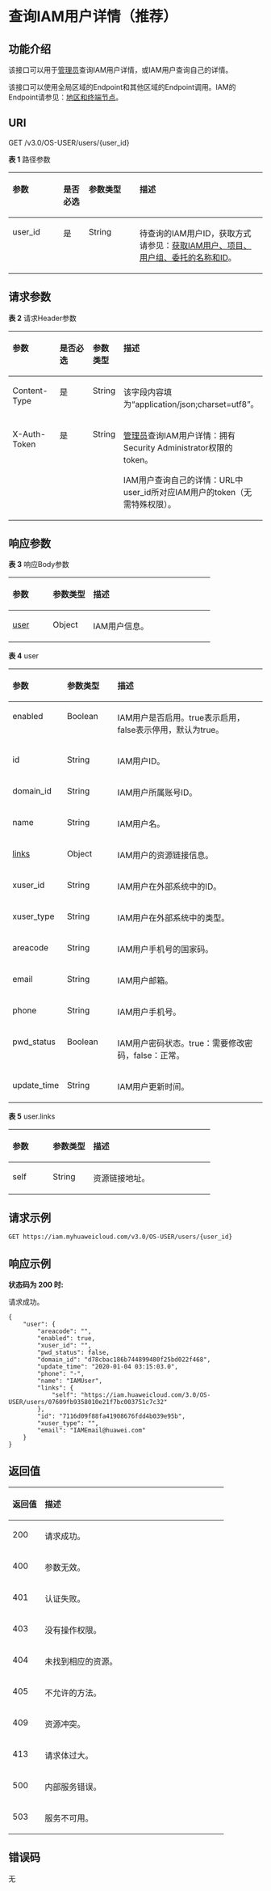 # 查询IAM用户详情（推荐）<a name="iam_08_0003"></a>

## 功能介绍<a name="zh-cn_topic_0221482423_section1691123718235"></a>

该接口可以用于[管理员](https://support.huaweicloud.com/usermanual-iam/zh-cn_topic_0079496985.html)查询IAM用户详情，或IAM用户查询自己的详情。

该接口可以使用全局区域的Endpoint和其他区域的Endpoint调用。IAM的Endpoint请参见：[地区和终端节点](https://developer.huaweicloud.com/endpoint?IAM)。

## URI<a name="zh-cn_topic_0221482423_section9913153762311"></a>

GET /v3.0/OS-USER/users/\{user\_id\}

**表 1**  路径参数

<a name="zh-cn_topic_0221482423_table091410375231"></a>
<table><thead align="left"><tr id="zh-cn_topic_0221482423_row1091483719231"><th class="cellrowborder" valign="top" width="20%" id="mcps1.2.5.1.1"><p id="zh-cn_topic_0221482423_p0915133713239"><a name="zh-cn_topic_0221482423_p0915133713239"></a><a name="zh-cn_topic_0221482423_p0915133713239"></a>参数</p>
</th>
<th class="cellrowborder" valign="top" width="10%" id="mcps1.2.5.1.2"><p id="zh-cn_topic_0221482423_p8915153712238"><a name="zh-cn_topic_0221482423_p8915153712238"></a><a name="zh-cn_topic_0221482423_p8915153712238"></a>是否必选</p>
</th>
<th class="cellrowborder" valign="top" width="20%" id="mcps1.2.5.1.3"><p id="zh-cn_topic_0221482423_p59168379233"><a name="zh-cn_topic_0221482423_p59168379233"></a><a name="zh-cn_topic_0221482423_p59168379233"></a>参数类型</p>
</th>
<th class="cellrowborder" valign="top" width="50%" id="mcps1.2.5.1.4"><p id="zh-cn_topic_0221482423_p11916143732318"><a name="zh-cn_topic_0221482423_p11916143732318"></a><a name="zh-cn_topic_0221482423_p11916143732318"></a>描述</p>
</th>
</tr>
</thead>
<tbody><tr id="zh-cn_topic_0221482423_row14914183742317"><td class="cellrowborder" valign="top" width="20%" headers="mcps1.2.5.1.1 "><p id="zh-cn_topic_0221482423_p1291723718238"><a name="zh-cn_topic_0221482423_p1291723718238"></a><a name="zh-cn_topic_0221482423_p1291723718238"></a>user_id</p>
</td>
<td class="cellrowborder" valign="top" width="10%" headers="mcps1.2.5.1.2 "><p id="zh-cn_topic_0221482423_p13917163742317"><a name="zh-cn_topic_0221482423_p13917163742317"></a><a name="zh-cn_topic_0221482423_p13917163742317"></a>是</p>
</td>
<td class="cellrowborder" valign="top" width="20%" headers="mcps1.2.5.1.3 "><p id="zh-cn_topic_0221482423_p16918183762311"><a name="zh-cn_topic_0221482423_p16918183762311"></a><a name="zh-cn_topic_0221482423_p16918183762311"></a>String</p>
</td>
<td class="cellrowborder" valign="top" width="50%" headers="mcps1.2.5.1.4 "><p id="zh-cn_topic_0221482423_p1391813377230"><a name="zh-cn_topic_0221482423_p1391813377230"></a><a name="zh-cn_topic_0221482423_p1391813377230"></a>待查询的IAM用户ID，获取方式请参见：<a href="获取IAM用户-项目-用户组-委托的名称和ID.md">获取IAM用户、项目、用户组、委托的名称和ID</a>。</p>
</td>
</tr>
</tbody>
</table>

## 请求参数<a name="zh-cn_topic_0221482423_section791923722312"></a>

**表 2**  请求Header参数

<a name="zh-cn_topic_0221482423_HeaderParameter"></a>
<table><thead align="left"><tr id="zh-cn_topic_0221482423_row1892015371237"><th class="cellrowborder" valign="top" width="20%" id="mcps1.2.5.1.1"><p id="zh-cn_topic_0221482423_p13920143716234"><a name="zh-cn_topic_0221482423_p13920143716234"></a><a name="zh-cn_topic_0221482423_p13920143716234"></a>参数</p>
</th>
<th class="cellrowborder" valign="top" width="20%" id="mcps1.2.5.1.2"><p id="zh-cn_topic_0221482423_p189211737192318"><a name="zh-cn_topic_0221482423_p189211737192318"></a><a name="zh-cn_topic_0221482423_p189211737192318"></a>是否必选</p>
</th>
<th class="cellrowborder" valign="top" width="10%" id="mcps1.2.5.1.3"><p id="zh-cn_topic_0221482423_p1892163711238"><a name="zh-cn_topic_0221482423_p1892163711238"></a><a name="zh-cn_topic_0221482423_p1892163711238"></a>参数类型</p>
</th>
<th class="cellrowborder" valign="top" width="50%" id="mcps1.2.5.1.4"><p id="zh-cn_topic_0221482423_p11922103714238"><a name="zh-cn_topic_0221482423_p11922103714238"></a><a name="zh-cn_topic_0221482423_p11922103714238"></a>描述</p>
</th>
</tr>
</thead>
<tbody><tr id="zh-cn_topic_0221482423_row492093702316"><td class="cellrowborder" valign="top" width="20%" headers="mcps1.2.5.1.1 "><p id="zh-cn_topic_0221482423_p1792243702318"><a name="zh-cn_topic_0221482423_p1792243702318"></a><a name="zh-cn_topic_0221482423_p1792243702318"></a>Content-Type</p>
</td>
<td class="cellrowborder" valign="top" width="20%" headers="mcps1.2.5.1.2 "><p id="zh-cn_topic_0221482423_p892323722311"><a name="zh-cn_topic_0221482423_p892323722311"></a><a name="zh-cn_topic_0221482423_p892323722311"></a>是</p>
</td>
<td class="cellrowborder" valign="top" width="10%" headers="mcps1.2.5.1.3 "><p id="zh-cn_topic_0221482423_p9923237152310"><a name="zh-cn_topic_0221482423_p9923237152310"></a><a name="zh-cn_topic_0221482423_p9923237152310"></a>String</p>
</td>
<td class="cellrowborder" valign="top" width="50%" headers="mcps1.2.5.1.4 "><p id="zh-cn_topic_0221482423_p1924123712234"><a name="zh-cn_topic_0221482423_p1924123712234"></a><a name="zh-cn_topic_0221482423_p1924123712234"></a>该字段内容填为“application/json;charset=utf8”。</p>
</td>
</tr>
<tr id="zh-cn_topic_0221482423_row9920193752315"><td class="cellrowborder" valign="top" width="20%" headers="mcps1.2.5.1.1 "><p id="zh-cn_topic_0221482423_p179241137182315"><a name="zh-cn_topic_0221482423_p179241137182315"></a><a name="zh-cn_topic_0221482423_p179241137182315"></a>X-Auth-Token</p>
</td>
<td class="cellrowborder" valign="top" width="20%" headers="mcps1.2.5.1.2 "><p id="zh-cn_topic_0221482423_p692513717237"><a name="zh-cn_topic_0221482423_p692513717237"></a><a name="zh-cn_topic_0221482423_p692513717237"></a>是</p>
</td>
<td class="cellrowborder" valign="top" width="10%" headers="mcps1.2.5.1.3 "><p id="zh-cn_topic_0221482423_p19252037202318"><a name="zh-cn_topic_0221482423_p19252037202318"></a><a name="zh-cn_topic_0221482423_p19252037202318"></a>String</p>
</td>
<td class="cellrowborder" valign="top" width="50%" headers="mcps1.2.5.1.4 "><p id="zh-cn_topic_0221482423_p2926123720236"><a name="zh-cn_topic_0221482423_p2926123720236"></a><a name="zh-cn_topic_0221482423_p2926123720236"></a><a href="https://support.huaweicloud.com/usermanual-iam/zh-cn_topic_0079496985.html" target="_blank" rel="noopener noreferrer">管理员</a>查询IAM用户详情：拥有Security Administrator权限的token。</p>
<p id="zh-cn_topic_0221482423_p8926837102318"><a name="zh-cn_topic_0221482423_p8926837102318"></a><a name="zh-cn_topic_0221482423_p8926837102318"></a>IAM用户查询自己的详情：URL中user_id所对应IAM用户的token（无需特殊权限）。</p>
</td>
</tr>
</tbody>
</table>

## 响应参数<a name="zh-cn_topic_0221482423_section492773762310"></a>

**表 3**  响应Body参数

<a name="zh-cn_topic_0221482423_responseParameter"></a>
<table><thead align="left"><tr id="zh-cn_topic_0221482423_row11928193732313"><th class="cellrowborder" valign="top" width="20%" id="mcps1.2.4.1.1"><p id="zh-cn_topic_0221482423_p9929103772311"><a name="zh-cn_topic_0221482423_p9929103772311"></a><a name="zh-cn_topic_0221482423_p9929103772311"></a>参数</p>
</th>
<th class="cellrowborder" valign="top" width="20%" id="mcps1.2.4.1.2"><p id="zh-cn_topic_0221482423_p69291937112312"><a name="zh-cn_topic_0221482423_p69291937112312"></a><a name="zh-cn_topic_0221482423_p69291937112312"></a>参数类型</p>
</th>
<th class="cellrowborder" valign="top" width="60%" id="mcps1.2.4.1.3"><p id="zh-cn_topic_0221482423_p1893019373235"><a name="zh-cn_topic_0221482423_p1893019373235"></a><a name="zh-cn_topic_0221482423_p1893019373235"></a>描述</p>
</th>
</tr>
</thead>
<tbody><tr id="zh-cn_topic_0221482423_row392893719236"><td class="cellrowborder" valign="top" width="20%" headers="mcps1.2.4.1.1 "><p id="zh-cn_topic_0221482423_p169309375239"><a name="zh-cn_topic_0221482423_p169309375239"></a><a name="zh-cn_topic_0221482423_p169309375239"></a><a href="#zh-cn_topic_0221482423_response_Rs82User">user</a></p>
</td>
<td class="cellrowborder" valign="top" width="20%" headers="mcps1.2.4.1.2 "><p id="zh-cn_topic_0221482423_p49316374234"><a name="zh-cn_topic_0221482423_p49316374234"></a><a name="zh-cn_topic_0221482423_p49316374234"></a>Object</p>
</td>
<td class="cellrowborder" valign="top" width="60%" headers="mcps1.2.4.1.3 "><p id="zh-cn_topic_0221482423_p5931143792312"><a name="zh-cn_topic_0221482423_p5931143792312"></a><a name="zh-cn_topic_0221482423_p5931143792312"></a>IAM用户信息。</p>
</td>
</tr>
</tbody>
</table>

**表 4**  user

<a name="zh-cn_topic_0221482423_response_Rs82User"></a>
<table><thead align="left"><tr id="zh-cn_topic_0221482423_row39327374235"><th class="cellrowborder" valign="top" width="20%" id="mcps1.2.4.1.1"><p id="zh-cn_topic_0221482423_p69334374238"><a name="zh-cn_topic_0221482423_p69334374238"></a><a name="zh-cn_topic_0221482423_p69334374238"></a>参数</p>
</th>
<th class="cellrowborder" valign="top" width="20%" id="mcps1.2.4.1.2"><p id="zh-cn_topic_0221482423_p6934237162311"><a name="zh-cn_topic_0221482423_p6934237162311"></a><a name="zh-cn_topic_0221482423_p6934237162311"></a>参数类型</p>
</th>
<th class="cellrowborder" valign="top" width="60%" id="mcps1.2.4.1.3"><p id="zh-cn_topic_0221482423_p39341637112312"><a name="zh-cn_topic_0221482423_p39341637112312"></a><a name="zh-cn_topic_0221482423_p39341637112312"></a>描述</p>
</th>
</tr>
</thead>
<tbody><tr id="zh-cn_topic_0221482423_row193219379231"><td class="cellrowborder" valign="top" width="20%" headers="mcps1.2.4.1.1 "><p id="zh-cn_topic_0221482423_p1593543732313"><a name="zh-cn_topic_0221482423_p1593543732313"></a><a name="zh-cn_topic_0221482423_p1593543732313"></a>enabled</p>
</td>
<td class="cellrowborder" valign="top" width="20%" headers="mcps1.2.4.1.2 "><p id="zh-cn_topic_0221482423_p8935637142318"><a name="zh-cn_topic_0221482423_p8935637142318"></a><a name="zh-cn_topic_0221482423_p8935637142318"></a>Boolean</p>
</td>
<td class="cellrowborder" valign="top" width="60%" headers="mcps1.2.4.1.3 "><p id="zh-cn_topic_0221482423_p1393612379235"><a name="zh-cn_topic_0221482423_p1393612379235"></a><a name="zh-cn_topic_0221482423_p1393612379235"></a>IAM用户是否启用。true表示启用，false表示停用，默认为true。</p>
</td>
</tr>
<tr id="zh-cn_topic_0221482423_row193283782316"><td class="cellrowborder" valign="top" width="20%" headers="mcps1.2.4.1.1 "><p id="zh-cn_topic_0221482423_p19936237142313"><a name="zh-cn_topic_0221482423_p19936237142313"></a><a name="zh-cn_topic_0221482423_p19936237142313"></a>id</p>
</td>
<td class="cellrowborder" valign="top" width="20%" headers="mcps1.2.4.1.2 "><p id="zh-cn_topic_0221482423_p179377371235"><a name="zh-cn_topic_0221482423_p179377371235"></a><a name="zh-cn_topic_0221482423_p179377371235"></a>String</p>
</td>
<td class="cellrowborder" valign="top" width="60%" headers="mcps1.2.4.1.3 "><p id="zh-cn_topic_0221482423_p18938937192316"><a name="zh-cn_topic_0221482423_p18938937192316"></a><a name="zh-cn_topic_0221482423_p18938937192316"></a>IAM用户ID。</p>
</td>
</tr>
<tr id="zh-cn_topic_0221482423_row199325378231"><td class="cellrowborder" valign="top" width="20%" headers="mcps1.2.4.1.1 "><p id="zh-cn_topic_0221482423_p2938237142311"><a name="zh-cn_topic_0221482423_p2938237142311"></a><a name="zh-cn_topic_0221482423_p2938237142311"></a>domain_id</p>
</td>
<td class="cellrowborder" valign="top" width="20%" headers="mcps1.2.4.1.2 "><p id="zh-cn_topic_0221482423_p119391537102315"><a name="zh-cn_topic_0221482423_p119391537102315"></a><a name="zh-cn_topic_0221482423_p119391537102315"></a>String</p>
</td>
<td class="cellrowborder" valign="top" width="60%" headers="mcps1.2.4.1.3 "><p id="zh-cn_topic_0221482423_p129402377232"><a name="zh-cn_topic_0221482423_p129402377232"></a><a name="zh-cn_topic_0221482423_p129402377232"></a>IAM用户所属账号ID。</p>
</td>
</tr>
<tr id="zh-cn_topic_0221482423_row12932183717232"><td class="cellrowborder" valign="top" width="20%" headers="mcps1.2.4.1.1 "><p id="zh-cn_topic_0221482423_p194033792319"><a name="zh-cn_topic_0221482423_p194033792319"></a><a name="zh-cn_topic_0221482423_p194033792319"></a>name</p>
</td>
<td class="cellrowborder" valign="top" width="20%" headers="mcps1.2.4.1.2 "><p id="zh-cn_topic_0221482423_p13941937112310"><a name="zh-cn_topic_0221482423_p13941937112310"></a><a name="zh-cn_topic_0221482423_p13941937112310"></a>String</p>
</td>
<td class="cellrowborder" valign="top" width="60%" headers="mcps1.2.4.1.3 "><p id="zh-cn_topic_0221482423_p194110376230"><a name="zh-cn_topic_0221482423_p194110376230"></a><a name="zh-cn_topic_0221482423_p194110376230"></a>IAM用户名。</p>
</td>
</tr>
<tr id="zh-cn_topic_0221482423_row0932143732314"><td class="cellrowborder" valign="top" width="20%" headers="mcps1.2.4.1.1 "><p id="zh-cn_topic_0221482423_p16942163712314"><a name="zh-cn_topic_0221482423_p16942163712314"></a><a name="zh-cn_topic_0221482423_p16942163712314"></a><a href="#zh-cn_topic_0221482423_response_Rs82UserLinks">links</a></p>
</td>
<td class="cellrowborder" valign="top" width="20%" headers="mcps1.2.4.1.2 "><p id="zh-cn_topic_0221482423_p199428372233"><a name="zh-cn_topic_0221482423_p199428372233"></a><a name="zh-cn_topic_0221482423_p199428372233"></a>Object</p>
</td>
<td class="cellrowborder" valign="top" width="60%" headers="mcps1.2.4.1.3 "><p id="zh-cn_topic_0221482423_p12943537142313"><a name="zh-cn_topic_0221482423_p12943537142313"></a><a name="zh-cn_topic_0221482423_p12943537142313"></a>IAM用户的资源链接信息。</p>
</td>
</tr>
<tr id="zh-cn_topic_0221482423_row893219374231"><td class="cellrowborder" valign="top" width="20%" headers="mcps1.2.4.1.1 "><p id="zh-cn_topic_0221482423_p1894373792314"><a name="zh-cn_topic_0221482423_p1894373792314"></a><a name="zh-cn_topic_0221482423_p1894373792314"></a>xuser_id</p>
</td>
<td class="cellrowborder" valign="top" width="20%" headers="mcps1.2.4.1.2 "><p id="zh-cn_topic_0221482423_p7944123712316"><a name="zh-cn_topic_0221482423_p7944123712316"></a><a name="zh-cn_topic_0221482423_p7944123712316"></a>String</p>
</td>
<td class="cellrowborder" valign="top" width="60%" headers="mcps1.2.4.1.3 "><p id="zh-cn_topic_0221482423_p9944037162318"><a name="zh-cn_topic_0221482423_p9944037162318"></a><a name="zh-cn_topic_0221482423_p9944037162318"></a>IAM用户在外部系统中的ID。</p>
</td>
</tr>
<tr id="zh-cn_topic_0221482423_row189321837162310"><td class="cellrowborder" valign="top" width="20%" headers="mcps1.2.4.1.1 "><p id="zh-cn_topic_0221482423_p189451537152317"><a name="zh-cn_topic_0221482423_p189451537152317"></a><a name="zh-cn_topic_0221482423_p189451537152317"></a>xuser_type</p>
</td>
<td class="cellrowborder" valign="top" width="20%" headers="mcps1.2.4.1.2 "><p id="zh-cn_topic_0221482423_p129451537122310"><a name="zh-cn_topic_0221482423_p129451537122310"></a><a name="zh-cn_topic_0221482423_p129451537122310"></a>String</p>
</td>
<td class="cellrowborder" valign="top" width="60%" headers="mcps1.2.4.1.3 "><p id="zh-cn_topic_0221482423_p1494615379232"><a name="zh-cn_topic_0221482423_p1494615379232"></a><a name="zh-cn_topic_0221482423_p1494615379232"></a>IAM用户在外部系统中的类型。</p>
</td>
</tr>
<tr id="zh-cn_topic_0221482423_row193253732310"><td class="cellrowborder" valign="top" width="20%" headers="mcps1.2.4.1.1 "><p id="zh-cn_topic_0221482423_p794712377238"><a name="zh-cn_topic_0221482423_p794712377238"></a><a name="zh-cn_topic_0221482423_p794712377238"></a>areacode</p>
</td>
<td class="cellrowborder" valign="top" width="20%" headers="mcps1.2.4.1.2 "><p id="zh-cn_topic_0221482423_p894713782314"><a name="zh-cn_topic_0221482423_p894713782314"></a><a name="zh-cn_topic_0221482423_p894713782314"></a>String</p>
</td>
<td class="cellrowborder" valign="top" width="60%" headers="mcps1.2.4.1.3 "><p id="zh-cn_topic_0221482423_p1494823717233"><a name="zh-cn_topic_0221482423_p1494823717233"></a><a name="zh-cn_topic_0221482423_p1494823717233"></a>IAM用户手机号的国家码。</p>
</td>
</tr>
<tr id="zh-cn_topic_0221482423_row993273716236"><td class="cellrowborder" valign="top" width="20%" headers="mcps1.2.4.1.1 "><p id="zh-cn_topic_0221482423_p1194833722311"><a name="zh-cn_topic_0221482423_p1194833722311"></a><a name="zh-cn_topic_0221482423_p1194833722311"></a>email</p>
</td>
<td class="cellrowborder" valign="top" width="20%" headers="mcps1.2.4.1.2 "><p id="zh-cn_topic_0221482423_p79491137192314"><a name="zh-cn_topic_0221482423_p79491137192314"></a><a name="zh-cn_topic_0221482423_p79491137192314"></a>String</p>
</td>
<td class="cellrowborder" valign="top" width="60%" headers="mcps1.2.4.1.3 "><p id="zh-cn_topic_0221482423_p1094933718236"><a name="zh-cn_topic_0221482423_p1094933718236"></a><a name="zh-cn_topic_0221482423_p1094933718236"></a>IAM用户邮箱。</p>
</td>
</tr>
<tr id="zh-cn_topic_0221482423_row1693213371234"><td class="cellrowborder" valign="top" width="20%" headers="mcps1.2.4.1.1 "><p id="zh-cn_topic_0221482423_p2950193722316"><a name="zh-cn_topic_0221482423_p2950193722316"></a><a name="zh-cn_topic_0221482423_p2950193722316"></a>phone</p>
</td>
<td class="cellrowborder" valign="top" width="20%" headers="mcps1.2.4.1.2 "><p id="zh-cn_topic_0221482423_p395073710230"><a name="zh-cn_topic_0221482423_p395073710230"></a><a name="zh-cn_topic_0221482423_p395073710230"></a>String</p>
</td>
<td class="cellrowborder" valign="top" width="60%" headers="mcps1.2.4.1.3 "><p id="zh-cn_topic_0221482423_p17951183718231"><a name="zh-cn_topic_0221482423_p17951183718231"></a><a name="zh-cn_topic_0221482423_p17951183718231"></a>IAM用户手机号。</p>
</td>
</tr>
<tr id="zh-cn_topic_0221482423_row2093218376232"><td class="cellrowborder" valign="top" width="20%" headers="mcps1.2.4.1.1 "><p id="zh-cn_topic_0221482423_p1395143718234"><a name="zh-cn_topic_0221482423_p1395143718234"></a><a name="zh-cn_topic_0221482423_p1395143718234"></a>pwd_status</p>
</td>
<td class="cellrowborder" valign="top" width="20%" headers="mcps1.2.4.1.2 "><p id="zh-cn_topic_0221482423_p89521337142311"><a name="zh-cn_topic_0221482423_p89521337142311"></a><a name="zh-cn_topic_0221482423_p89521337142311"></a>Boolean</p>
</td>
<td class="cellrowborder" valign="top" width="60%" headers="mcps1.2.4.1.3 "><p id="zh-cn_topic_0221482423_p129521737192310"><a name="zh-cn_topic_0221482423_p129521737192310"></a><a name="zh-cn_topic_0221482423_p129521737192310"></a>IAM用户密码状态。true：需要修改密码，false：正常。</p>
</td>
</tr>
<tr id="zh-cn_topic_0221482423_row5932193772316"><td class="cellrowborder" valign="top" width="20%" headers="mcps1.2.4.1.1 "><p id="zh-cn_topic_0221482423_p139531337182312"><a name="zh-cn_topic_0221482423_p139531337182312"></a><a name="zh-cn_topic_0221482423_p139531337182312"></a>update_time</p>
</td>
<td class="cellrowborder" valign="top" width="20%" headers="mcps1.2.4.1.2 "><p id="zh-cn_topic_0221482423_p9953637182317"><a name="zh-cn_topic_0221482423_p9953637182317"></a><a name="zh-cn_topic_0221482423_p9953637182317"></a>String</p>
</td>
<td class="cellrowborder" valign="top" width="60%" headers="mcps1.2.4.1.3 "><p id="zh-cn_topic_0221482423_p1995443710237"><a name="zh-cn_topic_0221482423_p1995443710237"></a><a name="zh-cn_topic_0221482423_p1995443710237"></a>IAM用户更新时间。</p>
</td>
</tr>
</tbody>
</table>

**表 5**  user.links

<a name="zh-cn_topic_0221482423_response_Rs82UserLinks"></a>
<table><thead align="left"><tr id="zh-cn_topic_0221482423_row79549370238"><th class="cellrowborder" valign="top" width="20%" id="mcps1.2.4.1.1"><p id="zh-cn_topic_0221482423_p1955137152316"><a name="zh-cn_topic_0221482423_p1955137152316"></a><a name="zh-cn_topic_0221482423_p1955137152316"></a>参数</p>
</th>
<th class="cellrowborder" valign="top" width="20%" id="mcps1.2.4.1.2"><p id="zh-cn_topic_0221482423_p0956143714231"><a name="zh-cn_topic_0221482423_p0956143714231"></a><a name="zh-cn_topic_0221482423_p0956143714231"></a>参数类型</p>
</th>
<th class="cellrowborder" valign="top" width="60%" id="mcps1.2.4.1.3"><p id="zh-cn_topic_0221482423_p1595617373236"><a name="zh-cn_topic_0221482423_p1595617373236"></a><a name="zh-cn_topic_0221482423_p1595617373236"></a>描述</p>
</th>
</tr>
</thead>
<tbody><tr id="zh-cn_topic_0221482423_row17954237142310"><td class="cellrowborder" valign="top" width="20%" headers="mcps1.2.4.1.1 "><p id="zh-cn_topic_0221482423_p1695703719234"><a name="zh-cn_topic_0221482423_p1695703719234"></a><a name="zh-cn_topic_0221482423_p1695703719234"></a>self</p>
</td>
<td class="cellrowborder" valign="top" width="20%" headers="mcps1.2.4.1.2 "><p id="zh-cn_topic_0221482423_p29570378235"><a name="zh-cn_topic_0221482423_p29570378235"></a><a name="zh-cn_topic_0221482423_p29570378235"></a>String</p>
</td>
<td class="cellrowborder" valign="top" width="60%" headers="mcps1.2.4.1.3 "><p id="zh-cn_topic_0221482423_p195833792314"><a name="zh-cn_topic_0221482423_p195833792314"></a><a name="zh-cn_topic_0221482423_p195833792314"></a>资源链接地址。</p>
</td>
</tr>
</tbody>
</table>

## 请求示例<a name="zh-cn_topic_0221482423_section395883715237"></a>

```
GET https://iam.myhuaweicloud.com/v3.0/OS-USER/users/{user_id}
```

## 响应示例<a name="zh-cn_topic_0221482423_section6961137162313"></a>

**状态码为 200 时:**

请求成功。

```
{
    "user": {
        "areacode": "",
        "enabled": true,
        "xuser_id": "",
        "pwd_status": false,
        "domain_id": "d78cbac186b744899480f25bd022f468",
        "update_time": "2020-01-04 03:15:03.0",
        "phone": "-",
        "name": "IAMUser",
        "links": {
            "self": "https://iam.huaweicloud.com/3.0/OS-USER/users/07609fb9358010e21f7bc003751c7c32"
        },
        "id": "7116d09f88fa41908676fdd4b039e95b",
        "xuser_type": "",
        "email": "IAMEmail@huawei.com"
    }
}
```

## 返回值<a name="zh-cn_topic_0221482423_section99707375232"></a>

<a name="zh-cn_topic_0221482423_table2446"></a>
<table><thead align="left"><tr id="zh-cn_topic_0221482423_row397193792320"><th class="cellrowborder" valign="top" width="15%" id="mcps1.1.3.1.1"><p id="zh-cn_topic_0221482423_p29721437152316"><a name="zh-cn_topic_0221482423_p29721437152316"></a><a name="zh-cn_topic_0221482423_p29721437152316"></a>返回值</p>
</th>
<th class="cellrowborder" valign="top" width="85%" id="mcps1.1.3.1.2"><p id="zh-cn_topic_0221482423_p7972143715238"><a name="zh-cn_topic_0221482423_p7972143715238"></a><a name="zh-cn_topic_0221482423_p7972143715238"></a>描述</p>
</th>
</tr>
</thead>
<tbody><tr id="zh-cn_topic_0221482423_row139711837122311"><td class="cellrowborder" valign="top" width="15%" headers="mcps1.1.3.1.1 "><p id="zh-cn_topic_0221482423_p79739371238"><a name="zh-cn_topic_0221482423_p79739371238"></a><a name="zh-cn_topic_0221482423_p79739371238"></a>200</p>
</td>
<td class="cellrowborder" valign="top" width="85%" headers="mcps1.1.3.1.2 "><p id="zh-cn_topic_0221482423_p6973153715238"><a name="zh-cn_topic_0221482423_p6973153715238"></a><a name="zh-cn_topic_0221482423_p6973153715238"></a>请求成功。</p>
</td>
</tr>
<tr id="zh-cn_topic_0221482423_row20971173715237"><td class="cellrowborder" valign="top" width="15%" headers="mcps1.1.3.1.1 "><p id="zh-cn_topic_0221482423_p12974637162319"><a name="zh-cn_topic_0221482423_p12974637162319"></a><a name="zh-cn_topic_0221482423_p12974637162319"></a>400</p>
</td>
<td class="cellrowborder" valign="top" width="85%" headers="mcps1.1.3.1.2 "><p id="zh-cn_topic_0221482423_p1497413714232"><a name="zh-cn_topic_0221482423_p1497413714232"></a><a name="zh-cn_topic_0221482423_p1497413714232"></a>参数无效。</p>
</td>
</tr>
<tr id="zh-cn_topic_0221482423_row20971163717238"><td class="cellrowborder" valign="top" width="15%" headers="mcps1.1.3.1.1 "><p id="zh-cn_topic_0221482423_p697583722320"><a name="zh-cn_topic_0221482423_p697583722320"></a><a name="zh-cn_topic_0221482423_p697583722320"></a>401</p>
</td>
<td class="cellrowborder" valign="top" width="85%" headers="mcps1.1.3.1.2 "><p id="zh-cn_topic_0221482423_p9975193742317"><a name="zh-cn_topic_0221482423_p9975193742317"></a><a name="zh-cn_topic_0221482423_p9975193742317"></a>认证失败。</p>
</td>
</tr>
<tr id="zh-cn_topic_0221482423_row169714376234"><td class="cellrowborder" valign="top" width="15%" headers="mcps1.1.3.1.1 "><p id="zh-cn_topic_0221482423_p4976183782315"><a name="zh-cn_topic_0221482423_p4976183782315"></a><a name="zh-cn_topic_0221482423_p4976183782315"></a>403</p>
</td>
<td class="cellrowborder" valign="top" width="85%" headers="mcps1.1.3.1.2 "><p id="zh-cn_topic_0221482423_p1097619374232"><a name="zh-cn_topic_0221482423_p1097619374232"></a><a name="zh-cn_topic_0221482423_p1097619374232"></a>没有操作权限。</p>
</td>
</tr>
<tr id="zh-cn_topic_0221482423_row16971113782313"><td class="cellrowborder" valign="top" width="15%" headers="mcps1.1.3.1.1 "><p id="zh-cn_topic_0221482423_p997715375236"><a name="zh-cn_topic_0221482423_p997715375236"></a><a name="zh-cn_topic_0221482423_p997715375236"></a>404</p>
</td>
<td class="cellrowborder" valign="top" width="85%" headers="mcps1.1.3.1.2 "><p id="zh-cn_topic_0221482423_p1197763702310"><a name="zh-cn_topic_0221482423_p1197763702310"></a><a name="zh-cn_topic_0221482423_p1197763702310"></a>未找到相应的资源。</p>
</td>
</tr>
<tr id="zh-cn_topic_0221482423_row797103792316"><td class="cellrowborder" valign="top" width="15%" headers="mcps1.1.3.1.1 "><p id="zh-cn_topic_0221482423_p2978537152313"><a name="zh-cn_topic_0221482423_p2978537152313"></a><a name="zh-cn_topic_0221482423_p2978537152313"></a>405</p>
</td>
<td class="cellrowborder" valign="top" width="85%" headers="mcps1.1.3.1.2 "><p id="zh-cn_topic_0221482423_p6978133792316"><a name="zh-cn_topic_0221482423_p6978133792316"></a><a name="zh-cn_topic_0221482423_p6978133792316"></a>不允许的方法。</p>
</td>
</tr>
<tr id="zh-cn_topic_0221482423_row19711837112314"><td class="cellrowborder" valign="top" width="15%" headers="mcps1.1.3.1.1 "><p id="zh-cn_topic_0221482423_p29796375234"><a name="zh-cn_topic_0221482423_p29796375234"></a><a name="zh-cn_topic_0221482423_p29796375234"></a>409</p>
</td>
<td class="cellrowborder" valign="top" width="85%" headers="mcps1.1.3.1.2 "><p id="zh-cn_topic_0221482423_p897973710231"><a name="zh-cn_topic_0221482423_p897973710231"></a><a name="zh-cn_topic_0221482423_p897973710231"></a>资源冲突。</p>
</td>
</tr>
<tr id="zh-cn_topic_0221482423_row997183792320"><td class="cellrowborder" valign="top" width="15%" headers="mcps1.1.3.1.1 "><p id="zh-cn_topic_0221482423_p11980537102319"><a name="zh-cn_topic_0221482423_p11980537102319"></a><a name="zh-cn_topic_0221482423_p11980537102319"></a>413</p>
</td>
<td class="cellrowborder" valign="top" width="85%" headers="mcps1.1.3.1.2 "><p id="zh-cn_topic_0221482423_p1098083762315"><a name="zh-cn_topic_0221482423_p1098083762315"></a><a name="zh-cn_topic_0221482423_p1098083762315"></a>请求体过大。</p>
</td>
</tr>
<tr id="zh-cn_topic_0221482423_row1797163719230"><td class="cellrowborder" valign="top" width="15%" headers="mcps1.1.3.1.1 "><p id="zh-cn_topic_0221482423_p10981133752316"><a name="zh-cn_topic_0221482423_p10981133752316"></a><a name="zh-cn_topic_0221482423_p10981133752316"></a>500</p>
</td>
<td class="cellrowborder" valign="top" width="85%" headers="mcps1.1.3.1.2 "><p id="zh-cn_topic_0221482423_p798153732316"><a name="zh-cn_topic_0221482423_p798153732316"></a><a name="zh-cn_topic_0221482423_p798153732316"></a>内部服务错误。</p>
</td>
</tr>
<tr id="zh-cn_topic_0221482423_row1497117375233"><td class="cellrowborder" valign="top" width="15%" headers="mcps1.1.3.1.1 "><p id="zh-cn_topic_0221482423_p20982737172311"><a name="zh-cn_topic_0221482423_p20982737172311"></a><a name="zh-cn_topic_0221482423_p20982737172311"></a>503</p>
</td>
<td class="cellrowborder" valign="top" width="85%" headers="mcps1.1.3.1.2 "><p id="zh-cn_topic_0221482423_p398253702311"><a name="zh-cn_topic_0221482423_p398253702311"></a><a name="zh-cn_topic_0221482423_p398253702311"></a>服务不可用。</p>
</td>
</tr>
</tbody>
</table>

## 错误码<a name="zh-cn_topic_0221482423_section1698317379234"></a>

无


